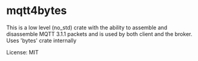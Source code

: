 # mqtt4bytes

This is a low level (no_std) crate with the ability to assemble and disassemble MQTT 3.1.1
packets and is used by both client and the broker. Uses 'bytes' crate internally

License: MIT

